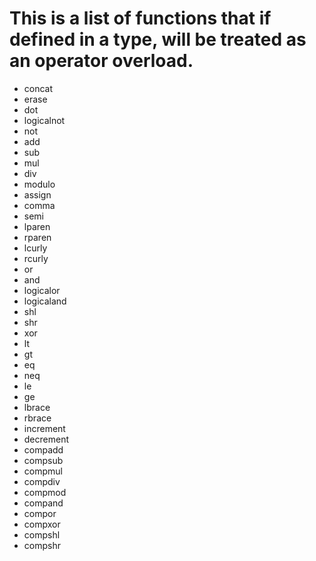 # This is a list of functions that if defined in a type, will be treated as an operator overload.
- concat
- erase
- dot
- logicalnot
- not
- add
- sub
- mul
- div
- modulo
- assign
- comma
- semi
- lparen
- rparen
- lcurly
- rcurly
- or
- and
- logicalor
- logicaland
- shl
- shr
- xor
- lt
- gt
- eq
- neq
- le
- ge
- lbrace
- rbrace
- increment
- decrement
- compadd
- compsub
- compmul
- compdiv
- compmod
- compand
- compor
- compxor
- compshl
- compshr